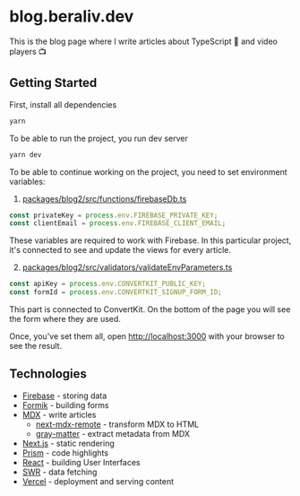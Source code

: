 # blog.beraliv.dev

This is the blog page where I write articles about TypeScript 🦺 and video players 📺

## Getting Started

First, install all dependencies

```bash
yarn
```

To be able to run the project, you run dev server

```bash
yarn dev
```

To be able to continue working on the project, you need to set environment variables:

1. [packages/blog2/src/functions/firebaseDb.ts](https://github.com/Beraliv/beraliv.dev/blob/main/packages/blog2/src/functions/firebaseDb.ts)

```ts
const privateKey = process.env.FIREBASE_PRIVATE_KEY;
const clientEmail = process.env.FIREBASE_CLIENT_EMAIL;
```

These variables are required to work with Firebase. In this particular project, it's connected to see and update the views for every article.

2. [packages/blog2/src/validators/validateEnvParameters.ts](https://github.com/Beraliv/beraliv.dev/blob/main/packages/blog2/src/validators/validateEnvParameters.ts)

```ts
const apiKey = process.env.CONVERTKIT_PUBLIC_KEY;
const formId = process.env.CONVERTKIT_SIGNUP_FORM_ID;
```

This part is connected to ConvertKit. On the bottom of the page you will see the form where they are used.

Once, you've set them all, open [http://localhost:3000](http://localhost:3000) with your browser to see the result.

## Technologies

- [Firebase](https://firebase.google.com/?gclsrc=aw.ds&gclid=Cj0KCQiA_JWOBhDRARIsANymNOZHP8ZGgGZaai_oWZ_L9ajH6IqX4FcM4Hfbi7094cCGAY2M057LbWAaAkO8EALw_wcB) - storing data
- [Formik](https://formik.org/) - building forms
- [MDX](https://mdxjs.com/) - write articles
  - [next-mdx-remote](https://github.com/hashicorp/next-mdx-remote) - transform MDX to HTML
  - [gray-matter](https://github.com/jonschlinkert/gray-matter) - extract metadata from MDX
- [Next.js](https://nextjs.org/) - static rendering
- [Prism](https://github.com/FormidableLabs/prism-react-renderer) - code highlights
- [React](https://reactjs.org/) - building User Interfaces
- [SWR](https://github.com/vercel/swr) - data fetching
- [Vercel](https://vercel.com/) - deployment and serving content
